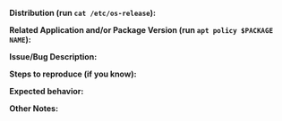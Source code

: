 <!--

If this is a bug, please use the template below. If this is a question or general discussion topic, please start a conversation in our chat https://chat.pop-os.org/ or post on our subreddit https://reddit.com/r/pop_os - as those are the proper forums for that type of discussion.

-->


**Distribution (run `cat /etc/os-release`):**
 
 
 
**Related Application and/or Package Version (run `apt policy $PACKAGE NAME`):**



**Issue/Bug Description:**



**Steps to reproduce (if you know):**



**Expected behavior:**



**Other Notes:**



